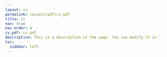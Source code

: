 ```yaml
---
layout: cv
permalink: /assets/pdf/cv.pdf
title: cv
nav: true
nav_order: 4
cv_pdf: cv.pdf
description: This is a description of the page. You can modify it in '_pages/cv.md'. You can also change or remove the top pdf download button.
toc:
  sidebar: left
---
```

